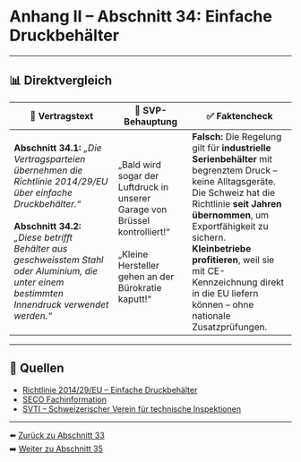 # Anhang II – Abschnitt 34: Einfache Druckbehälter

---

## 📊 Direktvergleich

| 📜 **Vertragstext** | 🧨 **SVP-Behauptung** | ✅ **Faktencheck** |
|---------------------|-----------------------|--------------------|
| **Abschnitt 34.1:** _„Die Vertragsparteien übernehmen die Richtlinie 2014/29/EU über einfache Druckbehälter.“_ <br><br> **Abschnitt 34.2:** _„Diese betrifft Behälter aus geschweisstem Stahl oder Aluminium, die unter einem bestimmten Innendruck verwendet werden.“_ | „Bald wird sogar der Luftdruck in unserer Garage von Brüssel kontrolliert!“ <br><br> „Kleine Hersteller gehen an der Bürokratie kaputt!“ | **Falsch:** Die Regelung gilt für **industrielle Serienbehälter** mit begrenztem Druck – keine Alltagsgeräte. <br> Die Schweiz hat die Richtlinie **seit Jahren übernommen**, um Exportfähigkeit zu sichern. <br> **Kleinbetriebe profitieren**, weil sie mit CE-Kennzeichnung direkt in die EU liefern können – ohne nationale Zusatzprüfungen. |

---

## 🔗 Quellen

- [Richtlinie 2014/29/EU – Einfache Druckbehälter](https://eur-lex.europa.eu/legal-content/DE/TXT/?uri=CELEX:32014L0029)
- [SECO Fachinformation](https://www.seco.admin.ch/)
- [SVTI – Schweizerischer Verein für technische Inspektionen](https://www.svti.ch/)

---

⬅️ [Zurück zu Abschnitt 33](abschnitt_33.md)  
➡️ [Weiter zu Abschnitt 35](abschnitt_35.md)
